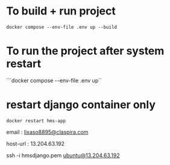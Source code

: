 # To build + run project
```docker compose --env-file .env up --build```

# To run the project after system restart
```docker compose --env-file .env up``

# restart django container only
```
docker restart hms-app

```

email : lixaso8895@claspira.com


host-url : 13.204.63.192

ssh -i hmsdjango.pem ubuntu@13.204.63.192